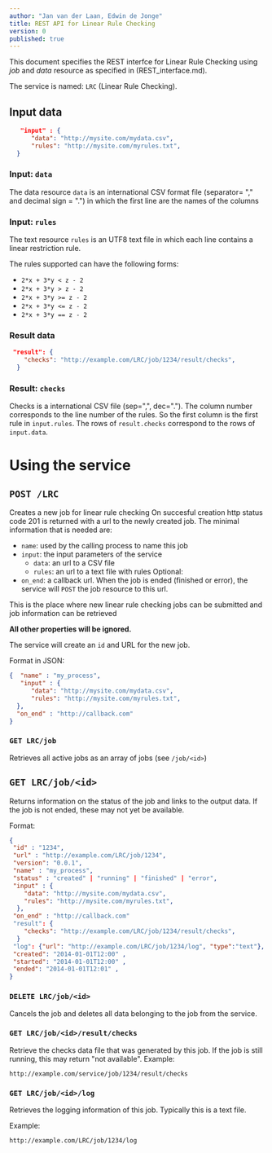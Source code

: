 ```yaml
---
author: "Jan van der Laan, Edwin de Jonge"
title: REST API for Linear Rule Checking
version: 0
published: true
---
```


This document specifies the REST interfce for Linear Rule Checking using *job* and *data* resource as specified in (REST_interface.md).


The service is named: `LRC` (Linear Rule Checking).

## Input data

```json
   "input" : {
      "data": "http://mysite.com/mydata.csv",
      "rules": "http://mysite.com/myrules.txt",
  }
```
### Input: `data`
The data resource `data` is an international CSV format file (separator= "," and decimal sign = ".") in which the first line are the names of the columns

### Input: `rules`
The text resource `rules` is an UTF8 text file in which each line contains a linear restriction rule.

The rules supported can have the following forms:

- `2*x + 3*y < z - 2`
- `2*x + 3*y > z - 2`
- `2*x + 3*y >= z - 2`
- `2*x + 3*y <= z - 2`
- `2*x + 3*y == z - 2`

### Result data

```json
 "result": {
    "checks": "http://example.com/LRC/job/1234/result/checks",
  }
```

### Result: `checks`
Checks is a international CSV file (sep=",", dec="."). The column number corresponds to the line number of the rules.
So the first column is the first rule in `input.rules`. The rows of `result.checks` correspond to the rows of `input.data`.




# Using the service


## `POST /LRC`

Creates a new job for linear rule checking On succesful creation http status code 201 is returned with a url to the newly created job.
The minimal information that is needed are:
- `name`: used by the calling process to name this job
- `input`: the input parameters of the service
  - `data`: an url to a CSV file
  - `rules`: an url to a text file with rules
Optional:
- `on_end`: a callback url. When the job is ended (finished or error), the service will `POST` the job resource to this url.

This is the place where new linear rule checking jobs can be submitted and job information can be retrieved

**All other properties will be ignored.**

The service will create an `id` and URL for the new job.

Format in JSON:
```json
{  "name" : "my_process",
   "input" : {
      "data": "http://mysite.com/mydata.csv",
      "rules": "http://mysite.com/myrules.txt",
  },
  "on_end" : "http://callback.com"
}
```
### `GET LRC/job`

Retrieves all active jobs as an array of jobs (see `/job/<id>`)

## `GET LRC/job/<id>`

Returns information on the status of the job and links to the output data.
If the job is not ended, these may not yet be available.

Format:
```json
{
 "id" : "1234",
 "url" : "http://example.com/LRC/job/1234",
 "version": "0.0.1",
 "name" : "my_process",
 "status" : "created" | "running" | "finished" | "error",
 "input" : {
    "data": "http://mysite.com/mydata.csv",
    "rules": "http://mysite.com/myrules.txt",
  },
 "on_end" : "http://callback.com"
 "result": {
    "checks": "http://example.com/LRC/job/1234/result/checks",
  }
 "log": {"url": "http://example.com/LRC/job/1234/log", "type":"text"},
 "created": "2014-01-01T12:00" ,
 "started": "2014-01-01T12:00" ,
 "ended": "2014-01-01T12:01" ,
}
```

### `DELETE LRC/job/<id>`

Cancels the job and deletes all data belonging to the job from the service. 

### `GET LRC/job/<id>/result/checks`

Retrieve the checks data file that was generated by this job. If the job is still running, this may return "not available".
Example:

```
http://example.com/service/job/1234/result/checks
```

### `GET LRC/job/<id>/log`

Retrieves the logging information of this job. Typically this is a text file.

Example:
```
http://example.com/LRC/job/1234/log
```

